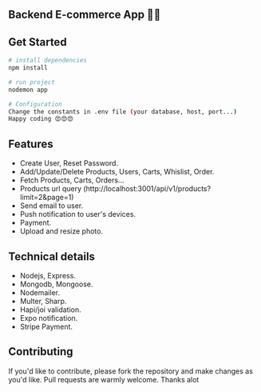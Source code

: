  
## Backend E-commerce App 👨‍💻

## Get Started


``` bash
# install dependencies
npm install
```
``` bash
# run project
nodemon app
```
``` bash
# Configuration 
Change the constants in .env file (your database, host, port...) 
Happy coding 😍😍😍
```

## Features
- Create User, Reset Password.
- Add/Update/Delete Products, Users, Carts, Whislist, Order.
- Fetch Products, Carts, Orders...
- Products url query (http://localhost:3001/api/v1/products?limit=2&page=1)
- Send email to user.
- Push notification to user's devices.
- Payment.
- Upload and resize photo.


## Technical details
  - Nodejs, Express.
  - Mongodb, Mongoose.
  - Nodemailer.
  - Multer, Sharp.
  - Hapi/joi validation.
  - Expo notification.
  - Stripe Payment.
  
  
## Contributing

If you'd like to contribute, please fork the repository and make changes as
you'd like. Pull requests are warmly welcome. Thanks alot
  




